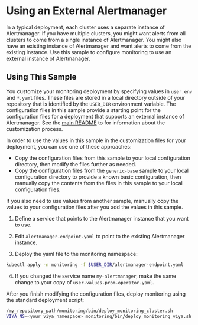 # Using an External Alertmanager

In a typical deployment, each cluster uses a separate instance of Alertmanager. If you have multiple clusters, you might want alerts from all clusters to come from a single instance of Alertmanager. You might also have an existing instance of Alertmanager and want alerts to come from the existing instance. Use this sample to configure monitoring to use an external instance of Alertmanager.

## Using This Sample

You customize your monitoring deployment by specifying values in `user.env` and `*.yaml` files. These files are stored in a local directory outside of your repository that is identified by the `USER_DIR` environment variable. The configuration files in this sample provide a starting point for the configuration files for a deployment that supports an external instance of Alertmanager. See the 
[main README](../../README.md#customization) to for information about the customization process.

In order to use the values in this sample in the customization files for your deployment, you can use one of these approaches:

- Copy the configuration files from this sample to your local configuration directory, then modify the files further as needed.
- Copy the configuration files from the `generic-base` sample to your local configuration directory to provide a known basic configuration, then manually copy the contents from the files in this sample to your local configuration files.

If you also need to use values from another sample, manually copy the values to your configuration files after you add the values in this sample. 

1. Define a service that points to the Alertmanager instance that you want to use.

2. Edit `alertmanager-endpoint.yaml` to point to the existing Alertmanager
instance. 

3. Deploy the yaml file to the monitoring namespace:

```bash
kubectl apply -n monitoring -f $USER_DIR/alertmanager-endpoint.yaml
```

4. If you changed the service name `my-alertmanager`, make the same change
to your copy of `user-values-prom-operator.yaml`.

After you finish modifying the configuration files, deploy monitoring using the standard deployment script:

```bash
/my_repository_path/monitoring/bin/deploy_monitoring_cluster.sh
VIYA_NS=<your_viya_namespace> monitoring/bin/deploy_monitoring_viya.sh
```


